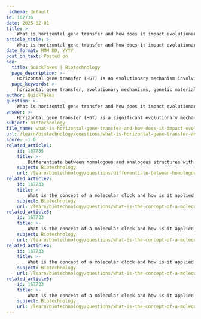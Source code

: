 ```yaml
---
_schema: default
id: 167736
date: 2025-02-01
title: >-
    What is horizontal gene transfer and how does it impact evolutionary processes?
article_title: >-
    What is horizontal gene transfer and how does it impact evolutionary processes?
date_format: MMM DD, YYYY
post_on_text: Posted on
seo:
  title: QuickTakes | Biotechnology
  page_description: >-
    Horizontal gene transfer (HGT) is an evolutionary mechanism involving the transfer of genetic material between organisms, significantly impacting genetic diversity, complicating phylogenetic relationships, and facilitating evolutionary innovations such as antibiotic resistance.
  page_keywords: >-
    horizontal gene transfer, evolutionary mechanisms, genetic material transfer, prokaryotes, phylogenetic trees, genetic diversity, evolutionary innovations, antibiotic resistance, classification systems, molecular evidence, morphological evidence
author: QuickTakes
question: >-
    What is horizontal gene transfer and how does it impact evolutionary processes?
answer: >-
    Horizontal gene transfer (HGT) is a significant evolutionary mechanism that involves the transfer of genetic material between organisms in a manner that is not through traditional reproduction. This process is particularly prevalent among prokaryotes, such as bacteria, and can occur through various means, including transformation, transduction, and conjugation.\n\n### Impact on Evolutionary Processes\n\n1. **Complication of Phylogenetic Trees**: HGT can blur the lines of evolutionary relationships by allowing genes to be shared across different lineages. This complicates the construction of phylogenetic trees, which are traditionally based on the assumption that genetic material is passed down vertically from parent to offspring. As a result, HGT can lead to misleading interpretations of evolutionary history, as it may appear that unrelated organisms are more closely related than they actually are.\n\n2. **Genetic Diversity**: HGT contributes to genetic diversity within populations. By acquiring new genes from different species, organisms can gain advantageous traits that enhance their survival and adaptability in changing environments. This can lead to rapid evolutionary changes, especially in microbial populations.\n\n3. **Evolutionary Innovations**: HGT can facilitate the emergence of new functions and traits that may not arise through traditional mutation and selection processes. For example, antibiotic resistance in bacteria is often spread through HGT, allowing for the rapid adaptation of bacterial populations to antibiotic treatments.\n\n4. **Revisions in Classification Systems**: The recognition of HGT has led to ongoing revisions in our understanding of evolutionary history and species relationships. As genomic data becomes more available, it is increasingly clear that the tree of life is more of a web, with many instances of gene sharing across different branches.\n\n5. **Integration of Molecular and Morphological Evidence**: The complexities introduced by HGT highlight the importance of integrating both molecular and morphological evidence in phylogenetic analysis. This comprehensive approach is crucial for accurately reconstructing evolutionary relationships and understanding the biodiversity of life on Earth.\n\nIn summary, horizontal gene transfer is a powerful evolutionary mechanism that impacts genetic diversity, complicates phylogenetic analysis, and drives evolutionary innovations. Its recognition has led to significant advancements in our understanding of evolutionary processes and the relationships among different organisms.
subject: Biotechnology
file_name: what-is-horizontal-gene-transfer-and-how-does-it-impact-evolutionary-processes.md
url: /learn/biotechnology/questions/what-is-horizontal-gene-transfer-and-how-does-it-impact-evolutionary-processes
score: -1.0
related_article1:
    id: 167735
    title: >-
        Differentiate between homologous and analogous structures with examples.
    subject: Biotechnology
    url: /learn/biotechnology/questions/differentiate-between-homologous-and-analogous-structures-with-examples
related_article2:
    id: 167733
    title: >-
        What is the concept of a molecular clock and how is it applied in evolutionary studies?
    subject: Biotechnology
    url: /learn/biotechnology/questions/what-is-the-concept-of-a-molecular-clock-and-how-is-it-applied-in-evolutionary-studies
related_article3:
    id: 167733
    title: >-
        What is the concept of a molecular clock and how is it applied in evolutionary studies?
    subject: Biotechnology
    url: /learn/biotechnology/questions/what-is-the-concept-of-a-molecular-clock-and-how-is-it-applied-in-evolutionary-studies
related_article4:
    id: 167733
    title: >-
        What is the concept of a molecular clock and how is it applied in evolutionary studies?
    subject: Biotechnology
    url: /learn/biotechnology/questions/what-is-the-concept-of-a-molecular-clock-and-how-is-it-applied-in-evolutionary-studies
related_article5:
    id: 167733
    title: >-
        What is the concept of a molecular clock and how is it applied in evolutionary studies?
    subject: Biotechnology
    url: /learn/biotechnology/questions/what-is-the-concept-of-a-molecular-clock-and-how-is-it-applied-in-evolutionary-studies
---
```


&nbsp;